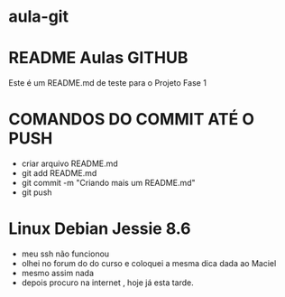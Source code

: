 # aula-git
README Aulas GITHUB
============
Este é um README.md de teste para o Projeto Fase 1

COMANDOS DO COMMIT ATÉ O PUSH
============
- criar arquivo README.md
- git add README.md
- git commit -m "Criando mais um README.md"
- git push



Linux Debian Jessie 8.6
============
- meu ssh não funcionou
- olhei no forum do do curso e coloquei a mesma dica dada ao Maciel
- mesmo assim nada
- depois procuro na internet , hoje já esta tarde. 
